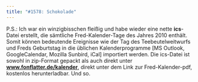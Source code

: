 ```yaml
---
title: "#1578: Schokolade"
---
```


P.S.:
Ich war ein winzigbisschen fleißig und habe wieder eine nette <strong>ics</strong>-Datei erstellt, die sämtliche Fred-Kalender-Tage des Jahres 2010 enthält. Somit können bedeutende Ereignisse wie der Tag des Teebeutelweitwurfs und Freds Geburtstag in die üblichen Kalenderprogramme [MS Outlook, GoogleCalendar, Mozilla Sunbird, iCal] importiert werden.
Die ics-Datei ist sowohl in zip-Format gepackt als auch direkt unter <a href="http://www.fonflatter.de/kalender"><strong>www.fonflatter.de/kalender</strong></a>, direkt unter dem Link zur Fred-Kalender-pdf, kostenlos herunterladbar.
Und so.
